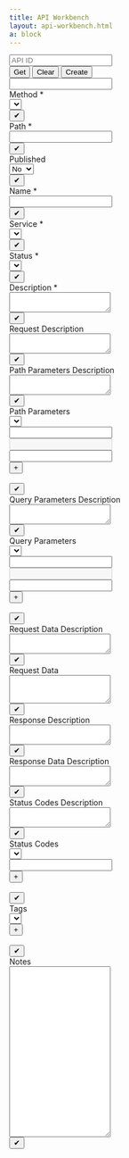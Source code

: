 ```yaml
---
title: API Workbench
layout: api-workbench.html
a: block
---
```


<div id="msg-box" style="display:none;">
  <div class="row">
    <div class="col-auto status" style="display:none;"><pre></pre></div>
    <div class="col msg"><pre></pre></div>
    <div class="col-auto"><button type="button" class="btn btn-sm btn-outline-light">Close</button></div>
  </div>
</div>
<form class="api-workbench">
  <div class="form-row">
    <div class="col-sm-2">
      <div class="form-row">
        <div class="form-group col">
          <input id="api-id-input" type="text" class="form-control form-control-sm" placeholder="API ID">
        </div>
      </div>
    </div>
    <div class="col-sm-3">
      <div class="form-row">
        <div class="form-group col">
          <div class="btn-group special" role="group">
            <button id="api-get-btn" type="button" class="btn btn-sm btn-outline-secondary save">Get</button>
            <button id="api-clear-btn" type="button" class="btn btn-sm btn-outline-secondary">Clear</button>
            <button id="api-create-btn" type="button" class="btn btn-sm btn-outline-secondary save">Create</button>
            <!--<button id="api-delete-btn" type="button" class="btn btn-sm btn-outline-secondary save" disabled>Delete</button>-->
          </div>
        </div>
      </div>
    </div>
    <div class="col-sm-5">
    </div>
    <div class="col-sm-2">
      <div class="form-row">
        <div class="form-group col-12">
          <input id="adms-access-token" type="password" class="form-control form-control-sm" autocomplete='new-password'>
        </div>
      </div>
    </div>
  </div>
  <div class="form-row">
    <div class="col-sm-3">
      <div class="form-row">
        <div class="col-sm-12">
          <label>Method&nbsp;&#42;</label>
        </div>
      </div>
      <div class="form-row">
        <div class="form-group col">
          <select id="api-method-select" class="form-control form-control-sm"></select>
        </div>
        <div class="form-group col-auto edit-mode">
          <button id="api-method-btn" type="button" class="btn btn-sm btn-block btn-outline-secondary save">&#x2714;</button>
        </div>
      </div>
    </div>
    <div class="col-sm-7">
      <div class="form-row">
        <div class="col-sm-12">
          <label>Path&nbsp;&#42;</label>
        </div>
      </div>
      <div class="form-row">
        <div class="form-group col">
          <input id="api-path-input" type="text" class="form-control form-control-sm">
        </div>
        <div class="form-group col-auto edit-mode">
          <button id="api-path-btn" type="button" class="btn btn-sm btn-block btn-outline-secondary save">&#x2714;</button>
        </div>
      </div>
    </div>
    <div class="col-sm-2">
      <div class="form-row">
        <div class="col-sm-12">
          <label>Published</label>
        </div>
      </div>
      <div class="form-row">
        <div class="form-group col">
          <select id="api-published-select" class="form-control form-control-sm">
            <option value=0>No</option>
            <option value=1>Yes</option>
          </select>
        </div>
        <div class="form-group col-auto edit-mode">
          <button id="api-published-btn" type="button" class="btn btn-sm btn-block btn-outline-secondary save">&#x2714;</button>
        </div>
      </div>
    </div>
  </div>
  <div class="form-row">
    <div class="col-sm-4">
      <div class="form-row">
        <div class="col-sm-12">
          <label>Name&nbsp;&#42;</label>
        </div>
      </div>
      <div class="form-row">
        <div class="form-group col">
          <input id="api-name-input" type="text" class="form-control form-control-sm">
        </div>
        <div class="form-group col-auto edit-mode">
          <button id="api-name-btn" type="button" class="btn btn-sm btn-block btn-outline-secondary save">&#x2714;</button>
        </div>
      </div>
    </div>
    <div class="col-sm-4">
      <div class="form-row">
        <div class="col-sm-12">
          <label>Service&nbsp;&#42;</label>
        </div>
      </div>
      <div class="form-row">
        <div class="form-group col">
          <select id="api-service-select" class="form-control form-control-sm"></select>
        </div>
        <div class="form-group col-auto edit-mode">
          <button id="api-service-btn" type="button" class="btn btn-sm btn-block btn-outline-secondary save">&#x2714;</button>
        </div>
      </div>
    </div>
    <div class="col-sm-4">
      <div class="form-row">
        <div class="col-sm-12">
          <label>Status&nbsp;&#42;</label>
        </div>
      </div>
      <div class="form-row">
        <div class="form-group col">
          <select id="api-status-select" class="form-control form-control-sm"></select>
        </div>
        <div class="form-group col-auto edit-mode">
          <button id="api-status-btn" type="button" class="btn btn-sm btn-block btn-outline-secondary save">&#x2714;</button>
        </div>
      </div>
    </div>
  </div>
  <div class="form-row"><div class="col-12"><label>Description&nbsp;&#42;</label></div></div>
  <div class="form-row">
    <div class="form-group col"><textarea id="api-description-textarea" class="form-control form-control-sm" rows="2"></textarea></div>
    <div class="form-group col-auto edit-mode"><button id="api-description-btn" type="button" class="btn btn-sm btn-block btn-outline-secondary save">&#x2714;</button></div>
  </div>
  <div class="form-row"><div class="col-12"><label>Request Description</label></div></div>
  <div class="form-row">
    <div class="form-group col"><textarea id="api-request-description-textarea" class="form-control form-control-sm" rows="2"></textarea></div>
    <div class="form-group col-auto edit-mode"><button id="api-request-description-btn" type="button" class="btn btn-sm btn-block btn-outline-secondary save">&#x2714;</button></div>
  </div>
  <div class="form-row"><div class="col-12"><label>Path Parameters Description</label></div></div>
  <div class="form-row">
    <div class="form-group col"><textarea id="api-path-parameters-description-textarea" class="form-control form-control-sm" rows="2"></textarea></div>
    <div class="form-group col-auto edit-mode"><button id="api-path-parameters-description-btn" type="button" class="btn btn-sm btn-block btn-outline-secondary save">&#x2714;</button></div>
  </div>
  <div class="form-row"><div class="col-12"><label>Path Parameters</label></div></div>
  <div id="api-path-parameter-ctl-row" class="form-row">
    <div class="form-group col-sm-2"><select class="form-control form-control-sm"></select></div>
    <div class="form-group col-sm-1"><input type="text" class="form-control form-control-sm pos"></div>
    <div class="form-group col-sm-2"><input type="text" class="form-control form-control-sm type" disabled></div>
    <div class="form-group col-sm-4"><input type="text" class="form-control form-control-sm description"></div>
    <div class="col-sm-3">
      <div class="form-row">
        <div class="form-group col-auto"><button type="button" class="btn btn-sm btn-block btn-outline-secondary add">+</button></div>
        <div class="form-group col">&nbsp;</div>
        <div class="form-group col-auto edit-mode"><button type="button" class="btn btn-sm btn-block btn-outline-secondary save">&#x2714;</button></div>
      </div>
    </div>
  </div>
  <div id="api-path-parameter-rows"></div>
  <div class="form-row"><div class="col-12"><label>Query Parameters Description</label></div></div>
  <div class="form-row">
    <div class="form-group col"><textarea id="api-query-parameters-description-textarea" class="form-control form-control-sm" rows="2"></textarea></div>
    <div class="form-group col-auto edit-mode"><button id="api-query-parameters-description-btn" type="button" class="btn btn-sm btn-block btn-outline-secondary save">&#x2714;</button></div>
  </div>
  <div class="form-row"><div class="col-12"><label>Query Parameters</label></div></div>
  <div id="api-query-parameter-ctl-row" class="form-row">
    <div class="form-group col-sm-2"><select class="form-control form-control-sm"></select></div>
    <div class="form-group col-sm-1"><input type="text" class="form-control form-control-sm pos"></div>
    <div class="form-group col-sm-2"><input type="text" class="form-control form-control-sm type" disabled></div>
    <div class="form-group col-sm-4"><input type="text" class="form-control form-control-sm description"></div>
    <div class="col-sm-3">
      <div class="form-row">
        <div class="form-group col-auto"><button type="button" class="btn btn-sm btn-block btn-outline-secondary add">+</button></div>
        <div class="form-group col">&nbsp;</div>
        <div class="form-group col-auto edit-mode"><button type="button" class="btn btn-sm btn-block btn-outline-secondary save">&#x2714;</button></div>
      </div>
    </div>
  </div>
  <div id="api-query-parameter-rows"></div>
  <div class="form-row"><div class="col-12"><label>Request Data Description</label></div></div>
  <div class="form-row">
    <div class="form-group col"><textarea id="api-request-data-description-textarea" class="form-control form-control-sm" rows="2"></textarea></div>
    <div class="form-group col-auto edit-mode"><button id="api-request-data-description-btn" type="button" class="btn btn-sm btn-block btn-outline-secondary save">&#x2714;</button></div>
  </div>
  <div class="form-row"><div class="col-12"><label>Request Data</label></div></div>
  <div class="form-row">
    <div class="form-group col"><textarea id="api-request-data-textarea" class="form-control form-control-sm" rows="3"></textarea></div>
    <div class="form-group col-auto edit-mode"><button id="api-request-data-btn" type="button" class="btn btn-sm btn-block btn-outline-secondary save">&#x2714;</button></div>
  </div>
  <div class="form-row"><div class="col-12"><label>Response Description</label></div></div>
  <div class="form-row">
    <div class="form-group col"><textarea id="api-response-description-textarea" class="form-control form-control-sm" rows="2"></textarea></div>
    <div class="form-group col-auto edit-mode"><button id="api-response-description-btn" type="button" class="btn btn-sm btn-block btn-outline-secondary save">&#x2714;</button></div>
  </div>
  <div class="form-row"><div class="col-12"><label>Response Data Description</label></div></div>
  <div class="form-row">
    <div class="form-group col"><textarea id="api-response-data-description-textarea" class="form-control form-control-sm" rows="2"></textarea></div>
    <div class="form-group col-auto edit-mode"><button id="api-response-data-description-btn" type="button" class="btn btn-sm btn-block btn-outline-secondary save">&#x2714;</button></div>
  </div>
  <div class="form-row"><div class="col-12"><label>Status Codes Description</label></div></div>
  <div class="form-row">
    <div class="form-group col"><textarea id="api-status-codes-description-textarea" class="form-control form-control-sm" rows="2"></textarea></div>
    <div class="form-group col-auto edit-mode"><button id="api-status-codes-description-btn" type="button" class="btn btn-sm btn-block btn-outline-secondary save">&#x2714;</button></div>
  </div>
  <div class="form-row"><div class="col-12"><label>Status Codes</label></div></div>
  <div id="api-status-code-ctl-row" class="form-row">
    <div class="form-group col-sm-2"><select class="form-control form-control-sm"></select></div>
    <div class="form-group col-sm-3"><input type="text" class="form-control form-control-sm text"></div>
    <div class="col-sm-7">
      <div class="form-row">
        <div class="form-group col-auto"><button type="button" class="btn btn-sm btn-block btn-outline-secondary add">+</button></div>
        <div class="form-group col">&nbsp;</div>
        <div class="form-group col-auto edit-mode"><button type="button" class="btn btn-sm btn-block btn-outline-secondary save">&#x2714;</button></div>
      </div>
    </div>
  </div>
  <div id="api-status-code-rows"></div>
  <div class="form-row"><div class="col-12"><label>Tags</label></div></div>
  <div id="api-tag-ctl-row" class="form-row">
    <div class="form-group col-sm-3"><select class="form-control form-control-sm"></select></div>
    <div class="col-sm-9">
      <div class="form-row">
        <div class="form-group col-auto"><button type="button" class="btn btn-sm btn-block btn-outline-secondary add">+</button></div>
        <div class="form-group col">&nbsp;</div>
        <div class="form-group col-auto edit-mode"><button type="button" class="btn btn-sm btn-block btn-outline-secondary save">&#x2714;</button></div>
      </div>
    </div>
  </div>
  <div id="api-tag-rows"></div>
  <div class="form-row"><div class="col-12"><label>Notes</label></div></div>
  <div class="form-row">
    <div class="form-group col"><textarea id="api-notes-textarea" class="form-control form-control-sm" rows="20"></textarea></div>
    <div class="form-group col-auto edit-mode"><button id="api-notes-btn" type="button" class="btn btn-sm btn-block btn-outline-secondary save">&#x2714;</button></div>
  </div>
</form>
